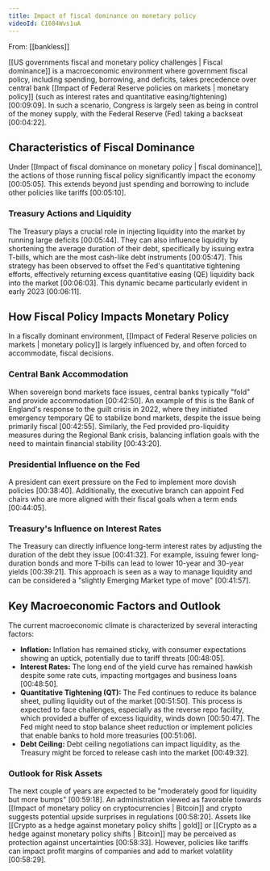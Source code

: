 ```yaml
---
title: Impact of fiscal dominance on monetary policy
videoId: C1684Wvs1uA
---
```


From: [[bankless]] <br/> 

[[US governments fiscal and monetary policy challenges | Fiscal dominance]] is a macroeconomic environment where government fiscal policy, including spending, borrowing, and deficits, takes precedence over central bank [[Impact of Federal Reserve policies on markets | monetary policy]] (such as interest rates and quantitative easing/tightening) <a class="yt-timestamp" data-t="00:09:09">[00:09:09]</a>. In such a scenario, Congress is largely seen as being in control of the money supply, with the Federal Reserve (Fed) taking a backseat <a class="yt-timestamp" data-t="00:04:22">[00:04:22]</a>.

## Characteristics of Fiscal Dominance
Under [[Impact of fiscal dominance on monetary policy | fiscal dominance]], the actions of those running fiscal policy significantly impact the economy <a class="yt-timestamp" data-t="00:05:05">[00:05:05]</a>. This extends beyond just spending and borrowing to include other policies like tariffs <a class="yt-timestamp" data-t="00:05:10">[00:05:10]</a>.

### Treasury Actions and Liquidity
The Treasury plays a crucial role in injecting liquidity into the market by running large deficits <a class="yt-timestamp" data-t="00:05:44">[00:05:44]</a>. They can also influence liquidity by shortening the average duration of their debt, specifically by issuing extra T-bills, which are the most cash-like debt instruments <a class="yt-timestamp" data-t="00:05:47">[00:05:47]</a>. This strategy has been observed to offset the Fed's quantitative tightening efforts, effectively returning excess quantitative easing (QE) liquidity back into the market <a class="yt-timestamp" data-t="00:06:03">[00:06:03]</a>. This dynamic became particularly evident in early 2023 <a class="yt-timestamp" data-t="00:06:11">[00:06:11]</a>.

## How Fiscal Policy Impacts Monetary Policy
In a fiscally dominant environment, [[Impact of Federal Reserve policies on markets | monetary policy]] is largely influenced by, and often forced to accommodate, fiscal decisions.

### Central Bank Accommodation
When sovereign bond markets face issues, central banks typically "fold" and provide accommodation <a class="yt-timestamp" data-t="00:42:50">[00:42:50]</a>. An example of this is the Bank of England's response to the guilt crisis in 2022, where they initiated emergency temporary QE to stabilize bond markets, despite the issue being primarily fiscal <a class="yt-timestamp" data-t="00:42:55">[00:42:55]</a>. Similarly, the Fed provided pro-liquidity measures during the Regional Bank crisis, balancing inflation goals with the need to maintain financial stability <a class="yt-timestamp" data-t="00:43:20">[00:43:20]</a>.

### Presidential Influence on the Fed
A president can exert pressure on the Fed to implement more dovish policies <a class="yt-timestamp" data-t="00:38:40">[00:38:40]</a>. Additionally, the executive branch can appoint Fed chairs who are more aligned with their fiscal goals when a term ends <a class="yt-timestamp" data-t="00:44:05">[00:44:05]</a>.

### Treasury's Influence on Interest Rates
The Treasury can directly influence long-term interest rates by adjusting the duration of the debt they issue <a class="yt-timestamp" data-t="00:41:32">[00:41:32]</a>. For example, issuing fewer long-duration bonds and more T-bills can lead to lower 10-year and 30-year yields <a class="yt-timestamp" data-t="00:39:21">[00:39:21]</a>. This approach is seen as a way to manage liquidity and can be considered a "slightly Emerging Market type of move" <a class="yt-timestamp" data-t="00:41:57">[00:41:57]</a>.

## Key Macroeconomic Factors and Outlook
The current macroeconomic climate is characterized by several interacting factors:
*   **Inflation:** Inflation has remained sticky, with consumer expectations showing an uptick, potentially due to tariff threats <a class="yt-timestamp" data-t="00:48:05">[00:48:05]</a>.
*   **Interest Rates:** The long end of the yield curve has remained hawkish despite some rate cuts, impacting mortgages and business loans <a class="yt-timestamp" data-t="00:48:50">[00:48:50]</a>.
*   **Quantitative Tightening (QT):** The Fed continues to reduce its balance sheet, pulling liquidity out of the market <a class="yt-timestamp" data-t="00:51:50">[00:51:50]</a>. This process is expected to face challenges, especially as the reverse repo facility, which provided a buffer of excess liquidity, winds down <a class="yt-timestamp" data-t="00:50:47">[00:50:47]</a>. The Fed might need to stop balance sheet reduction or implement policies that enable banks to hold more treasuries <a class="yt-timestamp" data-t="00:51:06">[00:51:06]</a>.
*   **Debt Ceiling:** Debt ceiling negotiations can impact liquidity, as the Treasury might be forced to release cash into the market <a class="yt-timestamp" data-t="00:49:32">[00:49:32]</a>.

### Outlook for Risk Assets
The next couple of years are expected to be "moderately good for liquidity but more bumps" <a class="yt-timestamp" data-t="00:59:18">[00:59:18]</a>. An administration viewed as favorable towards [[Impact of monetary policy on cryptocurrencies | Bitcoin]] and crypto suggests potential upside surprises in regulations <a class="yt-timestamp" data-t="00:58:20">[00:58:20]</a>. Assets like [[Crypto as a hedge against monetary policy shifts | gold]] or [[Crypto as a hedge against monetary policy shifts | Bitcoin]] may be perceived as protection against uncertainties <a class="yt-timestamp" data-t="00:58:33">[00:58:33]</a>. However, policies like tariffs can impact profit margins of companies and add to market volatility <a class="yt-timestamp" data-t="00:58:29">[00:58:29]</a>.
